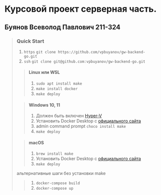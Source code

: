 # Курсовой проект серверная часть.

## Буянов Всеволод Павлович 211-324

> ### Quick Start 
>
> 1. `https` ```git clone https://github.com/vpbuyanov/gw-backend-go.git```
> 2. `ssh` ```git clone git@github.com:vpbuyanov/gw-backend-go.git```
>
>> #### Linux или WSL 
>> 1. ```sudo apt install make```
>> 2. ```make install docker```
>> 3. ```make deploy```
>
>> #### Windows 10, 11
>> 1. Должен быть включен [Hyper-V ](https://learn.microsoft.com/ru-ru/virtualization/hyper-v-on-windows/quick-start/enable-hyper-v#enable-hyper-v-using-powershell)
>> 2. Установить Docker Desktop c [официального сайта](https://docs.docker.com/desktop/install/windows-install/)
>> 3. admin command prompt ```choco install make```
>> 4. ```make deploy```
>
>> #### macOS
>> 1. ```brew install make```
>> 2. Установить Docker Desktop c [официального сайта](https://docs.docker.com/desktop/install/mac-install/)
>> 3. ```make deploy```
>
> альтернативные шаги без установки make
>> 1. ```docker-compose build```
>> 2. ```docker-compose up```
>


